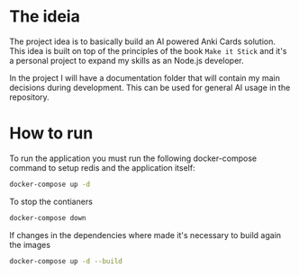 # The ideia

The project idea is to basically build an AI powered Anki Cards solution. This idea is built on top of the principles of the book `Make it Stick` and it's a personal project to expand my skills as an Node.js developer.

In the project I will have a documentation folder that will contain my main decisions during development. This can be used for general AI usage in the repository.

# How to run

To run the application you must run the following docker-compose command to setup redis and the application itself:

```bash
docker-compose up -d
```

To stop the contianers

```bash
docker-compose down
```

If changes in the dependencies where made it's necessary to build again the images

```bash
docker-compose up -d --build
```
